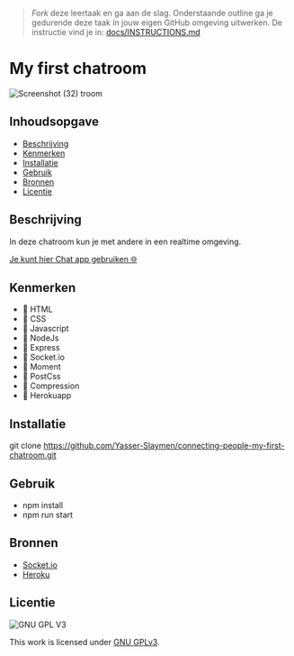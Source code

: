 > _Fork_ deze leertaak en ga aan de slag. Onderstaande outline ga je gedurende deze taak in jouw eigen GitHub omgeving uitwerken. De instructie vind je in: [docs/INSTRUCTIONS.md](docs/INSTRUCTIONS.md)

# My first chatroom
![Screenshot (32)](https://user-images.githubusercontent.com/90189815/171277816-dbfd7247-dd7e-41be-8b39-90d4ae6ef3ba.png)
troom



## Inhoudsopgave

  * [Beschrijving](#beschrijving)
  * [Kenmerken](#kenmerken)
  * [Installatie](#installatie)
  * [Gebruik](#gebruik)
  * [Bronnen](#bronnen)
  * [Licentie](#licentie)

## Beschrijving
In deze chatroom  kun je met andere in een realtime omgeving.

[Je kunt hier Chat app gebruiken 🌐 ](https://coonecting-people.herokuapp.com/)



## Kenmerken

*  🦎 HTML
*  🦎 CSS
*  🦎 Javascript
*  🦎 NodeJs
*  🦎 Express
*  🦎 Socket.io
*  🦎 Moment
*  🦎 PostCss
*  🦎 Compression
*  🦎 Herokuapp


## Installatie
 git clone https://github.com/Yasser-Slaymen/connecting-people-my-first-chatroom.git

## Gebruik
* npm install
* npm run start

## Bronnen
* [Socket.io](https://socket.io/)
* [Heroku](https://coonecting-people.herokuapp.com/)


## Licentie

![GNU GPL V3](https://www.gnu.org/graphics/gplv3-127x51.png)

This work is licensed under [GNU GPLv3](./LICENSE).
